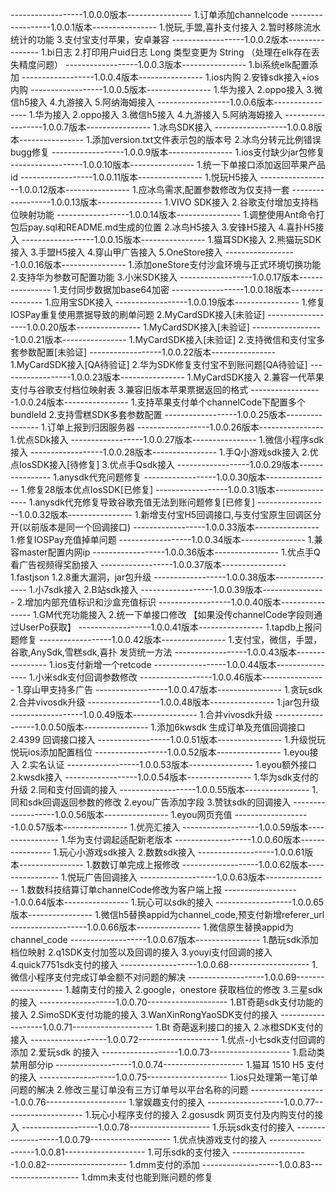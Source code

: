 ------------------1.0.0.0版本----------------
1.订单添加channelcode
------------------1.0.0.1版本----------------
1.悦玩,手盟,喜扑支付接入
2.暂时移除流水统计的功能
3.支付宝支付苹果，安卓兼容
------------------1.0.0.2版本----------------
1.bi日志
2.打印用户uid日志 Long 类型变更为 String （处理在elk存在丢失精度问题）
------------------1.0.0.3版本----------------
1.bi系统elk配置添加
------------------1.0.0.4版本----------------
1.ios内购
2.安锋sdk接入+ios内购
------------------1.0.0.5版本----------------
1.华为接入
2.oppo接入
3.微信h5接入
4.九游接入
5.阿纳海姆接入
------------------1.0.0.6版本----------------
1.华为接入
2.oppo接入
3.微信h5接入
4.九游接入
5.阿纳海姆接入
------------------1.0.0.7版本----------------
1.冰鸟SDK接入
------------------1.0.0.8版本----------------
1.添加version.txt文件表示包的版本号
2.冰鸟分转元比例错误bugg修复
------------------1.0.0.9版本----------------
1.ios支付缺少jar包修复
------------------1.0.0.10版本----------------
1.统一下单接口添加返回苹果产品id
------------------1.0.0.11版本----------------
1.悦玩H5接入
------------------1.0.0.12版本----------------
1.应冰鸟需求,配置参数修改为仅支持一套
------------------1.0.0.13版本----------------
1.VIVO SDK接入
2.谷歌支付增加支持档位映射功能
------------------1.0.0.14版本----------------
1.调整使用Ant命令打包后pay.sql和README.md生成的位置
2.冰鸟H5接入
3.安锋H5接入
4.喜扑H5接入
------------------1.0.0.15版本----------------
1.猫耳SDK接入
2.熊猫玩SDK接入
3.手盟H5接入
4.穿山甲广告接入
5.OneStore接入
------------------1.0.0.16版本----------------
1.添加oneStore支付沙盒环境与正式环境切换功能
2.支持华为参数可配置功能
3.小米SDK接入
------------------1.0.0.17版本----------------
1.支付同步数据加base64加密
------------------1.0.0.18版本----------------
1.应用宝SDK接入
------------------1.0.0.19版本----------------
1.修复IOSPay重复使用票据导致的刷单问题
2.MyCardSDK接入[未验证]
------------------1.0.0.20版本----------------
1.MyCardSDK接入[未验证]
------------------1.0.0.21版本----------------
1.MyCardSDK接入[未验证]
2.支持微信和支付宝多套参数配置[未验证]
------------------1.0.0.22版本----------------
1.MyCardSDK接入[QA待验证]
2.华为SDK修复支付宝不到账问题[QA待验证]
------------------1.0.0.23版本----------------
1.MyCardSDK接入
2.兼容一代苹果支付与谷歌支付档位映射表
3.兼容旧版本苹果票据返回的格式
------------------1.0.0.24版本----------------
1.支持苹果支付单个channelCode下配置多个bundleId
2.支持雪糕SDK多套参数配置
------------------1.0.0.25版本----------------
1.订单上报到归因服务器
------------------1.0.0.26版本----------------
1.优点SDk接入
------------------1.0.0.27版本----------------
1.微信小程序sdk接入
------------------1.0.0.28版本----------------
1.手Q小游戏sdk接入
2.优点IosSDK接入[待修复]
3.优点手Qsdk接入
------------------1.0.0.29版本----------------
1.anysdk代充问题修复
------------------1.0.0.30版本----------------
1.修复28版本优点IosSDK[已修复]
------------------1.0.0.31版本----------------
1.anysdk代充修复导致谷歌充值无法到账问题修复[已修复]
------------------1.0.0.32版本----------------
1.新增支付宝H5回调接口,与支付宝原生回调区分开(以前版本是同一个回调接口)
------------------1.0.0.33版本----------------
1.修复IOSPay充值掉单问题
------------------1.0.0.34版本----------------
1.兼容master配置内网ip
------------------1.0.0.36版本----------------
1.优点手Q看广告视频得奖励接入
------------------1.0.0.37版本----------------
1.fastjson 1.2.8重大漏洞，jar包升级
------------------1.0.0.38版本----------------
1.小7sdk接入
2.B站sdk接入
------------------1.0.0.39版本----------------
2.增加内部充值标识和沙盒充值标识
------------------1.0.0.40版本----------------
1.GM代充功能接入
2.统一下单接口修改 【如果没传channelCode字段则通过UserPo获取】
------------------1.0.0.41版本----------------
1.tapdb上报问题修复
------------------1.0.0.42版本----------------
1.支付宝，微信，手盟，谷歌,AnySdk,雪糕sdk,喜扑 发货统一方法
------------------1.0.0.43版本----------------
1.ios支付新增一个retcode
------------------1.0.0.44版本----------------
1.小米sdk支付回调参数修改
------------------1.0.0.46版本----------------
1.穿山甲支持多广告
------------------1.0.0.47版本----------------
1.贪玩sdk
2.合并vivosdk升级
------------------1.0.0.48版本----------------
1.jar包升级
------------------1.0.0.49版本----------------
1.合并vivosdk升级
------------------1.0.0.50版本----------------
1.添加6kwsdk 生成订单及充值回调接口
2.4399 回调接口接入
------------------1.0.0.51版本----------------
1.升级悦玩  悦玩ios添加配置档位
------------------1.0.0.52版本----------------
1.eyou接入
2.实名认证
------------------1.0.0.53版本----------------
1.eyou额外接口
2.kwsdk接入
------------------1.0.0.54版本----------------
1.华为sdk支付的升级
2.同和支付回调的接入
-------------------1.0.0.55版本----------------
1.同和sdk回调返回参数的修改
2.eyou广告添加字段
3.赞钛sdk的回调接入
-------------------1.0.0.56版本----------------
1.eyou网页充值
-------------------1.0.0.57版本----------------
1.优亮汇接入
-------------------1.0.0.59版本----------------
1.华为支付调起适配新老版本
-------------------1.0.0.60版本----------------
1.玩心小游戏sdk接入
2.数数sdk接入
-------------------1.0.0.61版本----------------
1.数数订单完成上报修改
-------------------1.0.0.62版本----------------
1.悦玩广告回调接入
-------------------1.0.0.63版本----------------
1.数数科技结算订单channelCode修改为客户端上报
-------------------1.0.0.64版本----------------
1.玩心可以sdk的接入
-------------------1.0.0.65版本----------------
1.微信h5替换appid为channel_code,预支付新增referer_url
-------------------1.0.0.66版本----------------
1.微信原生替换appid为channel_code
-------------------1.0.0.67版本----------------
1.酷玩sdk添加档位映射
2.q1SDK支付加签以及回调的接入
3.youyi支付回调的接入
4.quick7751sdk支付的接入
-------------------1.0.0.68--------------------
1.微信小程序支付完成订单金额不对问题的解决
-------------------1.0.0.69--------------------
1.越南支付的接入
2.google，onestore 获取档位的修改
3.三星sdk的接入
-------------------1.0.0.70--------------------
1.BT奇葩sdk支付功能的接入
2.SimoSDK支付功能的接入
3.WanXinRongYaoSDK支付的接入
-------------------1.0.0.71--------------------
1.Bt 奇葩返利接口的接入
2.冰橙SDK支付的接入
-------------------1.0.0.72--------------------
1.优点-小七sdk支付回调的添加
2.爱玩sdk 的接入
-------------------1.0.0.73--------------------
1.启动类禁用部分ip
-------------------1.0.0.74--------------------
1.猫耳 1510 H5 支付的接入
-------------------1.0.0.75--------------------
1.ios只处理第一笔订单问题的解决 
2.修改三星订单没有三方订单号以平台名称的问题
-------------------1.0.0.76--------------------
1.掌娱趣支付的接入
-------------------1.0.0.77--------------------
1.玩心小程序支付的接入
2.gosusdk 网页支付及内购支付的接入
-------------------1.0.0.78--------------------
1.乐玩sdk支付的接入
-------------------1.0.0.79--------------------
1.优点快游戏支付的接入
-------------------1.0.0.81--------------------
1.可乐sdk的支付接入
-------------------1.0.0.82--------------------
1.dmm支付的添加
-------------------1.0.0.83--------------------
1.dmm未支付也能到账问题的修复
